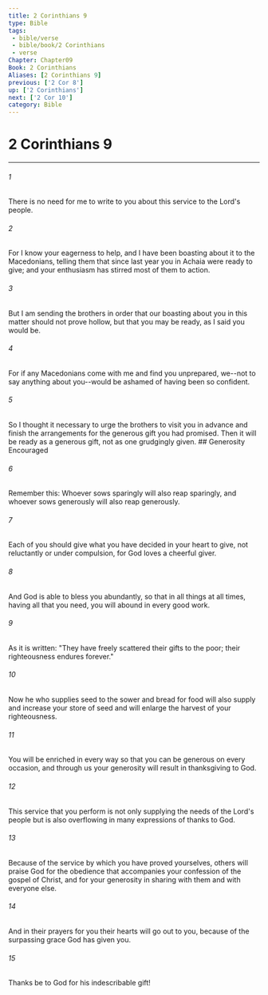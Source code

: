 ```yaml
---
title: 2 Corinthians 9
type: Bible
tags:
 - bible/verse
 - bible/book/2 Corinthians
 - verse
Chapter: Chapter09
Book: 2 Corinthians
Aliases: [2 Corinthians 9]
previous: ['2 Cor 8']
up: ['2 Corinthians']
next: ['2 Cor 10']
category: Bible
---
```

# 2 Corinthians 9

***


###### 1 
There is no need for me to write to you about this service to the Lord's people. 

###### 2 
For I know your eagerness to help, and I have been boasting about it to the Macedonians, telling them that since last year you in Achaia were ready to give; and your enthusiasm has stirred most of them to action. 

###### 3 
But I am sending the brothers in order that our boasting about you in this matter should not prove hollow, but that you may be ready, as I said you would be. 

###### 4 
For if any Macedonians come with me and find you unprepared, we--not to say anything about you--would be ashamed of having been so confident. 

###### 5 
So I thought it necessary to urge the brothers to visit you in advance and finish the arrangements for the generous gift you had promised. Then it will be ready as a generous gift, not as one grudgingly given. ## Generosity Encouraged 

###### 6 
Remember this: Whoever sows sparingly will also reap sparingly, and whoever sows generously will also reap generously. 

###### 7 
Each of you should give what you have decided in your heart to give, not reluctantly or under compulsion, for God loves a cheerful giver. 

###### 8 
And God is able to bless you abundantly, so that in all things at all times, having all that you need, you will abound in every good work. 

###### 9 
As it is written: "They have freely scattered their gifts to the poor; their righteousness endures forever." 

###### 10 
Now he who supplies seed to the sower and bread for food will also supply and increase your store of seed and will enlarge the harvest of your righteousness. 

###### 11 
You will be enriched in every way so that you can be generous on every occasion, and through us your generosity will result in thanksgiving to God. 

###### 12 
This service that you perform is not only supplying the needs of the Lord's people but is also overflowing in many expressions of thanks to God. 

###### 13 
Because of the service by which you have proved yourselves, others will praise God for the obedience that accompanies your confession of the gospel of Christ, and for your generosity in sharing with them and with everyone else. 

###### 14 
And in their prayers for you their hearts will go out to you, because of the surpassing grace God has given you. 

###### 15 
Thanks be to God for his indescribable gift! 
